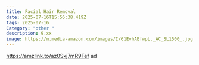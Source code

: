 ```yaml
---
title: Facial Hair Removal
date: 2025-07-16T15:56:38.419Z
tags: 2025-07-16
Category: "other "
description: 9.xx
image: https://m.media-amazon.com/images/I/61EvhAEfwpL._AC_SL1500_.jpg
---
```

https://amzlink.to/az0Sxj7mR9Fef ad